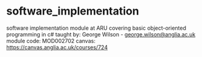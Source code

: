 # software_implementation
software implementation module at ARU covering basic object-oriented programming in c#
taught by: George Wilson - george.wilson@anglia.ac.uk
module code: MOD002702
canvas: https://canvas.anglia.ac.uk/courses/724
